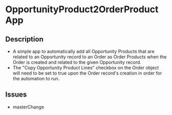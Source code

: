 # OpportunityProduct2OrderProduct App

## Description
- A simple app to automatically add all Opportunity Products that are related to an Opportunity record to an Order as Order Products when the Order is created and related to the given Opportunity record. 
- The "Copy Opportunity Product Lines" checkbox on the Order object will need to be set to true upon the Order record's creation in order for the automation to run.

## Issues
- masterChange
